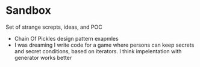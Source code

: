 # Sandbox
Set of strange screpts, ideas, and POC

- Chain Of Pickles design pattern exapmles
- I was dreaming I write code for a game where persons can keep secrets and secret conditions, based on iterators. I think impelentation with generator works better
